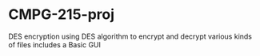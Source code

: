 # CMPG-215-proj
DES encryption 
using DES algorithm to encrypt and decrypt various kinds of files 
includes a Basic GUI
